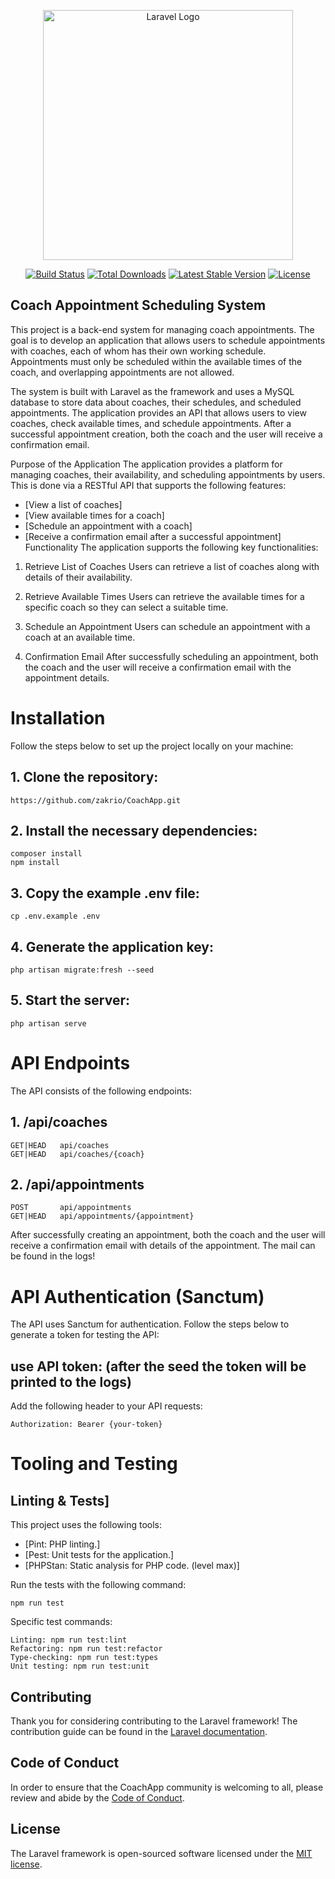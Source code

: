 <p align="center"><a href="https://laravel.com" target="_blank"><img src="https://raw.githubusercontent.com/laravel/art/master/logo-lockup/5%20SVG/2%20CMYK/1%20Full%20Color/laravel-logolockup-cmyk-red.svg" width="400" alt="Laravel Logo"></a></p>

<p align="center">
<a href="https://github.com/laravel/framework/actions"><img src="https://github.com/laravel/framework/workflows/tests/badge.svg" alt="Build Status"></a>
<a href="https://packagist.org/packages/laravel/framework"><img src="https://img.shields.io/packagist/dt/laravel/framework" alt="Total Downloads"></a>
<a href="https://packagist.org/packages/laravel/framework"><img src="https://img.shields.io/packagist/v/laravel/framework" alt="Latest Stable Version"></a>
<a href="https://packagist.org/packages/laravel/framework"><img src="https://img.shields.io/packagist/l/laravel/framework" alt="License"></a>
</p>

## Coach Appointment Scheduling System
This project is a back-end system for managing coach appointments. The goal is to develop an application that allows users to schedule appointments with coaches, each of whom has their own working schedule. Appointments must only be scheduled within the available times of the coach, and overlapping appointments are not allowed.

The system is built with Laravel as the framework and uses a MySQL database to store data about coaches, their schedules, and scheduled appointments. The application provides an API that allows users to view coaches, check available times, and schedule appointments. After a successful appointment creation, both the coach and the user will receive a confirmation email.

Purpose of the Application
The application provides a platform for managing coaches, their availability, and scheduling appointments by users. This is done via a RESTful API that supports the following features:

- [View a list of coaches]
- [View available times for a coach]
- [Schedule an appointment with a coach]
- [Receive a confirmation email after a successful appointment]
  Functionality
  The application supports the following key functionalities:

1. Retrieve List of Coaches
   Users can retrieve a list of coaches along with details of their availability.

2. Retrieve Available Times
   Users can retrieve the available times for a specific coach so they can select a suitable time.

3. Schedule an Appointment
   Users can schedule an appointment with a coach at an available time.

4. Confirmation Email
   After successfully scheduling an appointment, both the coach and the user will receive a confirmation email with the appointment details.



# Installation
Follow the steps below to set up the project locally on your machine:

## 1. Clone the repository:
```shell 
https://github.com/zakrio/CoachApp.git
```

## 2. Install the necessary dependencies:
```shell
composer install
npm install
```

## 3. Copy the example .env file:

```shell
cp .env.example .env
```

## 4. Generate the application key:
```shell
php artisan migrate:fresh --seed
```
## 5. Start the server:
```shell
php artisan serve
```

# API Endpoints
The API consists of the following endpoints:

## 1. /api/coaches
```text
GET|HEAD   api/coaches
GET|HEAD   api/coaches/{coach}
```

## 2. /api/appointments
```text
POST       api/appointments
GET|HEAD   api/appointments/{appointment}
```

After successfully creating an appointment, both the coach and the user will receive a confirmation email with details of the appointment.
The mail can be found in the logs!

# API Authentication (Sanctum)
The API uses Sanctum for authentication. Follow the steps below to generate a token for testing the API:

## use API token: (after the seed the token will be printed to the logs)

Add the following header to your API requests:

```text
Authorization: Bearer {your-token}
```
# Tooling and Testing
## Linting & Tests]
This project uses the following tools:
- [Pint: PHP linting.]
- [Pest: Unit tests for the application.]
- [PHPStan: Static analysis for PHP code. (level max)]

Run the tests with the following command:

```shell
npm run test
```

Specific test commands:
```textmate
Linting: npm run test:lint
Refactoring: npm run test:refactor
Type-checking: npm run test:types
Unit testing: npm run test:unit
```

## Contributing

Thank you for considering contributing to the Laravel framework! The contribution guide can be found in the [Laravel documentation](https://laravel.com/docs/contributions).

## Code of Conduct

In order to ensure that the CoachApp community is welcoming to all, please review and abide by the [Code of Conduct](https://laravel.com/docs/contributions#code-of-conduct).

## License

The Laravel framework is open-sourced software licensed under the [MIT license](https://opensource.org/licenses/MIT).
